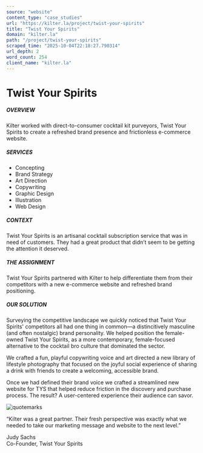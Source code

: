```yaml
---
source: "website"
content_type: "case_studies"
url: "https://kilter.la/project/twist-your-spirits"
title: "Twist Your Spirits"
domain: "kilter.la"
path: "/project/twist-your-spirits"
scraped_time: "2025-10-04T22:18:27.790314"
url_depth: 2
word_count: 254
client_name: "kilter.la"
---
```


# Twist Your Spirits

##### OVERVIEW﻿

Kilter worked with direct-to-consumer cocktail kit purveyors, Twist Your Spirits to create a refreshed brand presence and frictionless e-commerce website.

##### SERVICES

*   Concepting
*   Brand Strategy
*   Art Direction
*   Copywriting
*   Graphic Design  
*   Illustration
*   Web Design

##### CONTEXT

Twist Your Spirits is an artisanal cocktail subscription service that was in need of customers. They had a great product that didn’t seem to be getting the attention it deserved.

##### THE ASSIGNMENT

Twist Your Spirits partnered with Kilter to help differentiate them from their competitors with a new e-commerce website and refreshed brand positioning.

##### OUR SOLUTION

Surveying the competitive landscape we quickly noticed that Twist Your Spirits' competitors all had one thing in common—a distincitively masculine (and often nostalgic) brand personality. We helped position the female-owned Twist Your Spirits, as a more contemporary, female-focused alternative to the cocktail bro culture that dominated the sector.

We crafted a fun, playful copywriting voice and art directed a new library of lifestyle photography that focused on the joyful social experience of sharing a drink with friends to create a welcoming, accessible brand.

Once we had defined their brand voice we crafted a streamlined new website for TYS that helped reduce friction in the discovery and purchase process. The result? A user-centered experience their audience can savor.

![quotemarks](https://kilter.la/wp-content/uploads/2022/08/quotemarks.svg)

“Kilter was a great partner. Their fresh perspective was exactly what we needed to take our marketing message and website to the next level.”

Judy Sachs  
Co-Founder, Twist Your Spirits